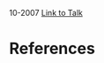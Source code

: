

10-2007
[Link to Talk](https://www.churchofjesuschrist.org/study/general-conference/2007/10/sunday-morning-session?lang=eng)



# References
